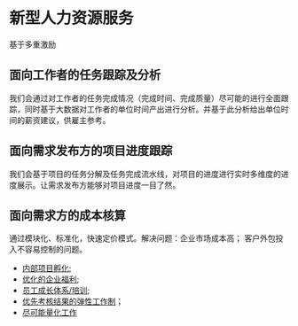 # 新型人力资源服务


基于多重激励


## 面向工作者的任务跟踪及分析

我们会通过对工作者的任务完成情况（完成时间、完成质量）尽可能的进行全面跟踪，同时基于大数据对工作者的单位时间产出进行分析。并基于此分析给出单位时间的薪资建议，供雇主参考。


## 面向需求发布方的项目进度跟踪

我们会基于项目的任务分解及任务完成流水线，对项目的进度进行实时多维度的进度展示。让需求发布方能够对项目进度一目了然。

## 面向需求方的成本核算

通过模块化、标准化，快速定价模式。解决问题：企业市场成本高； 客户外包投入不容易控制的问题。

* [内部项目孵化](股权);
* [优化的企业福利]();
* [员工成长体系/培训]();
* [优先考核结果的弹性工作制]()；
* [尽可能量化工作]()